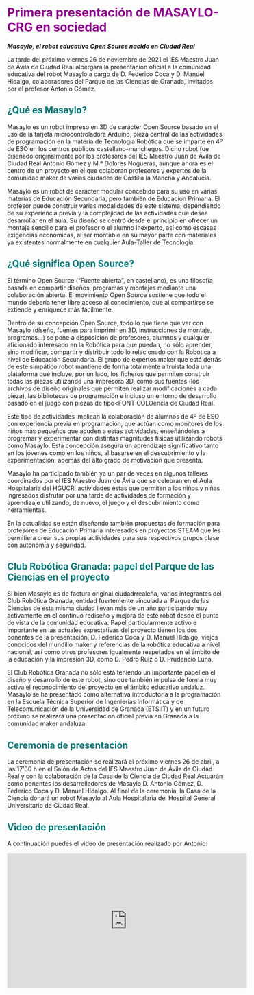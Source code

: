 # <FONT COLOR=#8B008B>Primera presentación de MASAYLO-CRG en sociedad</font>

***Masaylo, el robot educativo Open Source nacido en Ciudad Real***

La tarde del próximo viernes 26 de noviembre de 2021 el IES Maestro Juan de Ávila de Ciudad Real albergará la presentación oficial a la comunidad educativa del robot Masaylo a cargo de D. Federico Coca y D. Manuel Hidalgo, colaboradores del Parque de las Ciencias de Granada, invitados por el profesor Antonio Gómez.

## <FONT COLOR=#007575>¿Qué es Masaylo?</font>
Masaylo es un robot impreso en 3D de carácter Open Source basado en el uso de la tarjeta microcontroladora Arduino, pieza central de las actividades de programación en la materia de Tecnología Robótica que se imparte en 4º de ESO en los centros públicos castellano-manchegos. Dicho robot fue diseñado originalmente por los profesores del IES Maestro Juan de Ávila de Ciudad Real Antonio Gómez y M.ª Dolores Nogueras, aunque ahora es el centro de un proyecto en el que colaboran profesores y expertos de la comunidad maker de varias ciudades de Castilla la Mancha y Andalucía.

Masaylo es un robot de carácter modular concebido para su uso en varias materias de Educación Secundaria, pero también de Educación Primaria. El profesor puede construir varias modalidades de este sistema, dependiendo de su experiencia previa y la complejidad de las actividades que desee desarrollar en el aula. Su diseño se centró desde el principio en ofrecer un montaje sencillo para el profesor o el alumno inexperto, así como escasas exigencias económicas, al ser montable en su mayor parte con materiales ya existentes normalmente en cualquier Aula-Taller de Tecnología.

## <FONT COLOR=#007575>¿Qué significa Open Source?</font>
El término Open Source (“Fuente abierta”, en castellano), es una filosofía basada en compartir diseños, programas y  montajes mediante una colaboración abierta. El movimiento Open Source sostiene que todo el mundo debería tener libre acceso al conocimiento, que al compartirse se extiende y enriquece más fácilmente.

Dentro de su concepción Open Source, todo lo que tiene que ver con Masaylo (diseño, fuentes para imprimir en 3D, instrucciones de montaje, programas…) se pone a disposición de profesores, alumnos y cualquier aficionado interesado en la Robótica para que puedan, no sólo aprender, sino modificar, compartir y distribuir todo lo relacionado con la Robótica a nivel de Educación Secundaria. El grupo de expertos maker que está detrás de este simpático robot mantiene de forma totalmente altruista toda una plataforma que incluye, por un lado, los ficheros que permiten construir todas las piezas utilizando una impresora 3D, como sus fuentes (los archivos de diseño originales que permiten realizar modificaciones a cada pieza), las bibliotecas de programación e incluso un entorno de desarrollo basado en el juego con piezas de tipo<FONT COLOencia de Ciudad Real.

Este tipo de actividades implican la colaboración de alumnos de 4º de ESO con experiencia previa en programación, que actúan como monitores de los niños más pequeños que acuden a estas actividades, enseñándoles a programar y experimentar con distintas magnitudes físicas utilizando robots como Masaylo. Esta concepción asegura un aprendizaje significativo tanto en los jóvenes como en los niños, al basarse en el descubrimiento y la experimentación, además del alto grado de motivación que presenta.

Masaylo ha participado también ya un par de veces en algunos talleres coordinados por el IES Maestro Juan de Ávila que se celebran en el Aula Hospitalaria del HGUCR, actividades éstas que permiten a los niños y niñas ingresados disfrutar por una tarde de actividades de formación y aprendizaje utilizando, de nuevo, el juego y el descubrimiento como herramientas.

En la actualidad se están diseñando también propuestas de formación para profesores de Educación Primaria interesados en proyectos STEAM que les permitiera crear sus propias actividades para sus respectivos grupos clase con autonomía y seguridad.

## <FONT COLOR=#007575>Club Robótica Granada: papel del Parque de las Ciencias en el proyecto</font>
Si bien Masaylo es de factura original ciudadrrealeña, varios integrantes del Club Robótica Granada, entidad fuertemente vinculada al Parque de las Ciencias de esta misma ciudad llevan más de un año participando muy activamente en el continuo rediseño y mejora de este robot desde el punto de vista de la comunidad educativa. Papel particularmente activo e importante en las actuales expectativas del proyecto tienen los dos ponentes de la presentación, D. Federico Coca y D. Manuel Hidalgo, viejos conocidos del mundillo maker y referencias de la robótica educativa a nivel nacional, así como otros profesores igualmente respetados en el ámbito de la educación y la impresión 3D, como D. Pedro Ruiz o D. Prudencio Luna.

El Club Robótica Granada no sólo está teniendo un importante papel en el diseño y desarrollo de este robot, sino que también impulsa de forma muy activa el reconocimiento del proyecto en el ámbito educativo andaluz. Masaylo se ha presentado como alternativa introductoria a la programación en la Escuela Técnica Superior de Ingenierías Informática y de Telecomunicación de la Universidad de Granada (ETSIIT) y en un futuro próximo se realizará una presentación oficial previa en Granada a la comunidad maker andaluza.

## <FONT COLOR=#007575>Ceremonia de presentación</font>
La ceremonia de presentación se realizará el próximo viernes 26 de abril, a las 17’30 h en el Salón de Actos del IES Maestro Juan de Ávila de Ciudad Real y con la colaboración de la Casa de la Ciencia de Ciudad Real.Actuarán como ponentes los desarrolladores de Masaylo D. Antonio Gómez, D. Federico Coca y D. Manuel Hidalgo. Al final de la ceremonia, la Casa de la Ciencia donará un robot Masaylo al Aula Hospitalaria del Hospital General Universitario de Ciudad Real.

## <FONT COLOR=#007575>Video de presentación</font>
A continuación puedes el video de presentación realizado por Antonio:
<iframe width="560" height="315" src="https://www.youtube.com/watch?v=V29Tz-neiIE" title="YouTube video player" frameborder="0" allow="accelerometer; autoplay; clipboard-write; encrypted-media; gyroscope; picture-in-picture" allowfullscreen></iframe>
